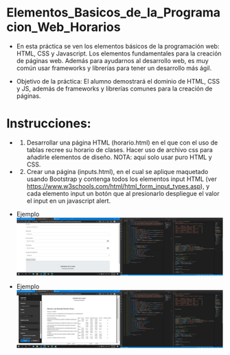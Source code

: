 # Elementos_Basicos_de_la_Programacion_Web_Horarios

* En esta práctica se ven los elementos básicos de la programación web: HTML, CSS y Javascript. Los elementos fundamentales para la creación de páginas web. Además para ayudarnos al desarrollo web, es muy común usar frameworks y librerías para tener un desarrollo más ágil.

* Objetivo de la práctica: El alumno demostrará el dominio de HTML, CSS y JS, además de frameworks y librerías comunes para la creación de páginas.

# Instrucciones:
* 1. Desarrollar una página HTML (horario.html) en el que con el uso de tablas recree su horario de clases. Hacer uso de archivo css para añadirle elementos de diseño. NOTA: aquí solo usar puro HTML y CSS.
* 2. Crear una página (inputs.html), en el cual se aplique maquetado usando Bootstrap y contenga todos los elementos input HTML (ver https://www.w3schools.com/html/html_form_input_types.asp), y cada elemento input un botón que al presionarlo despliegue el valor el input en un javascript alert.

* Ejemplo 
!["Ejemplo"](Img.png)
* Ejemplo 
!["Ejemplo"](Img2.png)